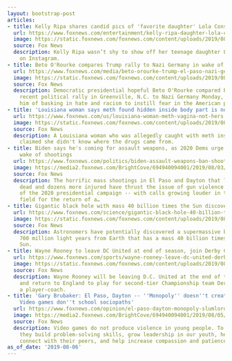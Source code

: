 ```yaml
---
layout: bootstrap-post
articles:
- title: Kelly Ripa shares candid pics of 'favorite daughter' Lola Consuelos
  url: https://www.foxnews.com/entertainment/kelly-ripa-daughter-lola-consuelos-instagram
  image: https://static.foxnews.com/foxnews.com/content/uploads/2019/08/Kelly-Ripa-Lola-Consuelos-Getty.jpg
  source: Fox News
  description: Kelly Ripa wasn’t shy to show off her teenage daughter Lola Consuelos
    on Instagram.
- title: Beto O'Rourke compares Trump rally to Nazi Germany in wake of El Paso shooting
  url: https://www.foxnews.com/media/beto-orourke-trump-el-paso-nazi-germany
  image: https://static.foxnews.com/foxnews.com/content/uploads/2019/08/Trump-Beto.jpg
  source: Fox News
  description: Democratic presidential hopeful Beto O'Rourke compared President Trump's
    recent political rally in Greenville, N.C. to Nazi Germany Monday, and accused
    him of basking in hate and racism to instill fear in the American people.
- title: 'Louisiana woman says meth found hidden inside body part is not hers: police'
  url: https://www.foxnews.com/us/louisiana-woman-meth-vagina-not-hers
  image: https://static.foxnews.com/foxnews.com/content/uploads/2019/08/Ashley-Beth-Rolland-West-Monroe-Police-Dept.jpg
  source: Fox News
  description: A Louisiana woman who was allegedly caught with meth inside her vagina
    claimed she didn't know where the drugs came from.
- title: Biden says he's coming for assault weapons, as 2020 Dems urge new ban in
    wake of shootings
  url: https://www.foxnews.com/politics/biden-assault-weapons-ban-shootings
  image: https://media2.foxnews.com/BrightCove/694940094001/2019/08/03/694940094001_6067771865001_6067770486001-vs.jpg
  source: Fox News
  description: The horrific mass shootings in El Paso and Dayton that left 31 people
    dead and dozens more injured have thrust the issue of gun violence into the center
    of the 2020 presidential campaign -- with calls growing louder in the Democratic
    field for the return of a…
- title: Gigantic black hole with mass 40 billion times the Sun discovered by astronomers
  url: https://www.foxnews.com/science/gigantic-black-hole-40-billion-times-sun
  image: https://static.foxnews.com/foxnews.com/content/uploads/2019/08/nasa-black-hole-artist-impression.jpg
  source: Fox News
  description: Astronomers have potentially discovered a supermassive black hole located
    700 million light years from Earth that has a mass 40 billion times that of the
    Sun.
- title: Wayne Rooney to leave DC United at end of season, join Derby County
  url: https://www.foxnews.com/sports/wayne-rooney-leave-dc-united-derby-county
  image: https://static.foxnews.com/foxnews.com/content/uploads/2019/08/SOC-Wayne-Rooney2.jpg
  source: Fox News
  description: Wayne Rooney will be leaving D.C. United at the end of the 2019 season
    and return to England to play for second-tier Championship team Derby County as
    a player-coach.
- title: 'Gary Brubaker: El Paso, Dayton -- ''Monopoly'' doesn''t create slumlords.
    Video games don''t school sociopaths'
  url: https://www.foxnews.com/opinion/el-paso-dayton-monopoly-slumlords-video-games-sociopaths
  image: https://media2.foxnews.com/BrightCove/694940094001/2019/08/05/694940094001_6068350185001_6068342884001-vs.jpg
  source: Fox News
  description: Video games do not produce violence in young people. To the contrary,
    they build problem-solving skills, grow leadership in our youth, help children
    connect with their peers, and help increase compassion and patience.
as_of_date: '2019-08-06'
---
```


